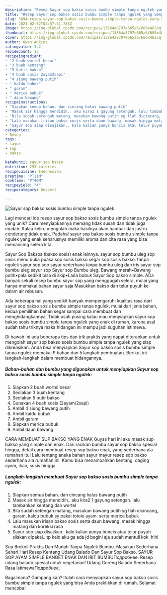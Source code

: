 ```yaml
---
description: "Resep Sayur sop bakso sosis bumbu simple tanpa ngulek yang Sempurna"
title: "Resep Sayur sop bakso sosis bumbu simple tanpa ngulek yang Sempurna"
slug: 3894-resep-sayur-sop-bakso-sosis-bumbu-simple-tanpa-ngulek-yang-sempurna
date: 2021-02-02T04:57:51.785Z
image: https://img-global.cpcdn.com/recipes/13864a8797e665a6/680x482cq70/sayur-sop-bakso-sosis-bumbu-simple-tanpa-ngulek-foto-resep-utama.jpg
thumbnail: https://img-global.cpcdn.com/recipes/13864a8797e665a6/680x482cq70/sayur-sop-bakso-sosis-bumbu-simple-tanpa-ngulek-foto-resep-utama.jpg
cover: https://img-global.cpcdn.com/recipes/13864a8797e665a6/680x482cq70/sayur-sop-bakso-sosis-bumbu-simple-tanpa-ngulek-foto-resep-utama.jpg
author: Owen Adkins
ratingvalue: 3.2
reviewcount: 13
recipeingredient:
- "2 buah wortel besar"
- "3 buah kentang"
- "5 butir bakso"
- "4 buah sosis 2ayam2sapi"
- "4 siung bawang putih"
- " kaldu bubuk"
- " garam"
- " merica bubuk"
- " daun bawang"
recipeinstructions:
- "Siapkan semua bahan. dan cincang halus bawang putih"
- "Masak air hingga mendidih.. aku kira2 1 gayung setengah. lalu tambahkan kentang dan wortel"
- "Bila sudah setengah matang, masukan bawang putih yg tlah dicincang, garam, kaldu bubuk sy pakai totole ayam. serta merica bubuk"
- "Lalu masukan irisan bakso sosis serta daun bawang. masak hingga matang dan koreksi rasa"
- "Sayur sop siap disajikan.. kalo kalian punya buncis atau telur puyuh silakan dipakai.. tp kalo aku ga ada jd begini aja sudah mantull kok. hihi"
categories:
- Resep
tags:
- sayur
- sop
- bakso

katakunci: sayur sop bakso 
nutrition: 293 calories
recipecuisine: Indonesian
preptime: "PT11M"
cooktime: "PT40M"
recipeyield: "4"
recipecategory: Dessert

---
```



![Sayur sop bakso sosis bumbu simple tanpa ngulek](https://img-global.cpcdn.com/recipes/13864a8797e665a6/680x482cq70/sayur-sop-bakso-sosis-bumbu-simple-tanpa-ngulek-foto-resep-utama.jpg)

Lagi mencari ide resep sayur sop bakso sosis bumbu simple tanpa ngulek yang unik? Cara menyiapkannya memang tidak susah dan tidak juga mudah. Kalau keliru mengolah maka hasilnya akan hambar dan justru cenderung tidak enak. Padahal sayur sop bakso sosis bumbu simple tanpa ngulek yang enak seharusnya memiliki aroma dan cita rasa yang bisa memancing selera kita.

Sayur Sop Baksos (bakso sosis) enak lainnya. sayur sop bumbu uleg sop sosis menu buka puasa sop sosis bakso segar sop sosis bakso. tanpa ngulek sayur sop sop sayur sederhana tanpa bumbu uleg dan iris sayur sop bumbu uleg sayur sop Sayur sop Bumbu uleg. Bawang merah•Bawang putih•pala sedikit bisa di skip•Lada bubuk Sayur Sop bakso simple. ADa banyak sekali resep bumbu sayur sop yang menggugah selera, mulai yang hanya memakai bahan sayur saja Masukkan bakso dan telur puyuh ke dalam air rebusan.

Ada beberapa hal yang sedikit banyak mempengaruhi kualitas rasa dari sayur sop bakso sosis bumbu simple tanpa ngulek, mulai dari jenis bahan, kedua pemilihan bahan segar sampai cara membuat dan menghidangkannya. Tidak usah pusing kalau mau menyiapkan sayur sop bakso sosis bumbu simple tanpa ngulek yang enak di rumah, karena asal sudah tahu triknya maka hidangan ini mampu jadi suguhan istimewa.


Di bawah ini ada beberapa tips dan trik praktis yang dapat diterapkan untuk mengolah sayur sop bakso sosis bumbu simple tanpa ngulek yang siap dikreasikan. Anda bisa menyiapkan Sayur sop bakso sosis bumbu simple tanpa ngulek memakai 9 bahan dan 5 langkah pembuatan. Berikut ini langkah-langkah dalam membuat hidangannya.

<!--inarticleads1-->

##### Bahan-bahan dan bumbu yang digunakan untuk menyiapkan Sayur sop bakso sosis bumbu simple tanpa ngulek:

1. Siapkan 2 buah wortel besar
1. Sediakan 3 buah kentang
1. Sediakan 5 butir bakso
1. Gunakan 4 buah sosis (2ayam/2sapi)
1. Ambil 4 siung bawang putih
1. Ambil  kaldu bubuk
1. Ambil  garam
1. Siapkan  merica bubuk
1. Ambil  daun bawang


CARA MEMBUAT SUP BAKSO YANG ENAK Guyss hari ini aku masak sup bakso yang simple dan enak. Dari racikan bumbu sayur sop bakso spesial hingga, detail cara membuat resep sop bakso enak, yang sederhana ala rumahan itu! Lalu tentang aneka bahan sayur mayur resep sop bakso sederhana ala rumahan ini. Kamu bisa menambahkan kentang, daging ayam, ikan, sosis hingga. 

<!--inarticleads2-->

##### Langkah-langkah membuat Sayur sop bakso sosis bumbu simple tanpa ngulek:

1. Siapkan semua bahan. dan cincang halus bawang putih
1. Masak air hingga mendidih.. aku kira2 1 gayung setengah. lalu tambahkan kentang dan wortel
1. Bila sudah setengah matang, masukan bawang putih yg tlah dicincang, garam, kaldu bubuk sy pakai totole ayam. serta merica bubuk
1. Lalu masukan irisan bakso sosis serta daun bawang. masak hingga matang dan koreksi rasa
1. Sayur sop siap disajikan.. kalo kalian punya buncis atau telur puyuh silakan dipakai.. tp kalo aku ga ada jd begini aja sudah mantull kok. hihi


Sup Brokoli Praktis Dan Mudah Tanpa Ngulek Bumbu. Masakan Sederhana Sehari Hari Resep Kentang Udang Balado Dan Sayur Sop Bakso. SAYUR SOP AYAM SIMPLE BANGET ENAK DAN IRIT BUMBUПодробнее. Resep udang balado spesial untuk vegetarian! Udang Goreng Balado Sederhana Rasa IstimewaПодробнее. 

Bagaimana? Gampang kan? Itulah cara menyiapkan sayur sop bakso sosis bumbu simple tanpa ngulek yang bisa Anda praktikkan di rumah. Selamat mencoba!
